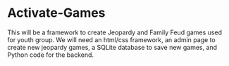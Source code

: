 # Activate-Games

This will be a framework to create Jeopardy and Family Feud games used for youth group. We will need an html/css framework, an admin page to create new jeopardy games, a SQLite database to save new games, and Python code for the backend.
